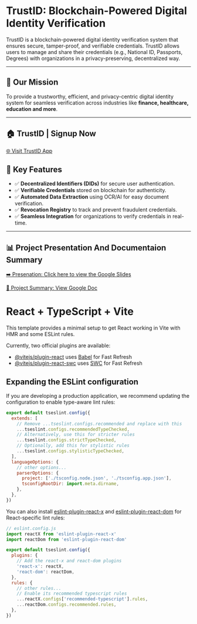 # TrustID: Blockchain-Powered Digital Identity Verification

TrustID is a blockchain-powered digital identity verification system that ensures secure, tamper-proof, and verifiable credentials. TrustID allows users to manage and share their credentials (e.g., National ID, Passports, Degrees) with organizations in a privacy-preserving, decentralized way.

---

## 📌 Our Mission
To provide a trustworthy, efficient, and privacy-centric digital identity system for seamless verification across industries like **finance, healthcare, education and more**.

---
## 🏠 TrustID | Signup Now
[🌐 Visit TrustID App](https://trust-id-snowy.vercel.app/)


## 🔹 Key Features
- ✅ **Decentralized Identifiers (DIDs)** for secure user authentication.
- ✅ **Verifiable Credentials** stored on blockchain for authenticity.
- ✅ **Automated Data Extraction** using OCR/AI for easy document verification.
- ✅ **Revocation Registry** to track and prevent fraudulent credentials.
- ✅ **Seamless Integration** for organizations to verify credentials in real-time.

---

## 📊 Project Presentation And Documentaion Summary

[➡️ Presenation: Click here to view the Google Slides](https://docs.google.com/presentation/d/1P1hOViR7TNffz5H2b4t8dL0hz_HxIsuIRW3yM1SCKPs/edit#slide=id.g3446bf115aa_0_15)

[📑 Project Summary: View Google Doc](https://docs.google.com/document/d/1fH9gBXEnQuEC7aTgMOzYQs4nQfhRIcNT883S0Sb38Ns/edit?usp=sharing)




# React + TypeScript + Vite

This template provides a minimal setup to get React working in Vite with HMR and some ESLint rules.

Currently, two official plugins are available:

- [@vitejs/plugin-react](https://github.com/vitejs/vite-plugin-react/blob/main/packages/plugin-react/README.md) uses [Babel](https://babeljs.io/) for Fast Refresh
- [@vitejs/plugin-react-swc](https://github.com/vitejs/vite-plugin-react-swc) uses [SWC](https://swc.rs/) for Fast Refresh

## Expanding the ESLint configuration

If you are developing a production application, we recommend updating the configuration to enable type-aware lint rules:

```js
export default tseslint.config({
  extends: [
    // Remove ...tseslint.configs.recommended and replace with this
    ...tseslint.configs.recommendedTypeChecked,
    // Alternatively, use this for stricter rules
    ...tseslint.configs.strictTypeChecked,
    // Optionally, add this for stylistic rules
    ...tseslint.configs.stylisticTypeChecked,
  ],
  languageOptions: {
    // other options...
    parserOptions: {
      project: ['./tsconfig.node.json', './tsconfig.app.json'],
      tsconfigRootDir: import.meta.dirname,
    },
  },
})
```

You can also install [eslint-plugin-react-x](https://github.com/Rel1cx/eslint-react/tree/main/packages/plugins/eslint-plugin-react-x) and [eslint-plugin-react-dom](https://github.com/Rel1cx/eslint-react/tree/main/packages/plugins/eslint-plugin-react-dom) for React-specific lint rules:

```js
// eslint.config.js
import reactX from 'eslint-plugin-react-x'
import reactDom from 'eslint-plugin-react-dom'

export default tseslint.config({
  plugins: {
    // Add the react-x and react-dom plugins
    'react-x': reactX,
    'react-dom': reactDom,
  },
  rules: {
    // other rules...
    // Enable its recommended typescript rules
    ...reactX.configs['recommended-typescript'].rules,
    ...reactDom.configs.recommended.rules,
  },
})
```
